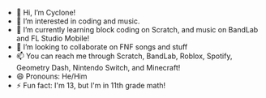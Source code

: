 - 👋 Hi, I’m Cyclone!
- 👀 I’m interested in coding and music.
- 🌱 I’m currently learning block coding on Scratch, and music on BandLab and FL Studio Mobile!
- 💞️ I’m looking to collaborate on FNF songs and stuff
- 📫 You can reach me through Scratch, BandLab, Roblox, Spotify, Geometry Dash, Nintendo Switch, and Minecraft!
- 😄 Pronouns: He/Him
- ⚡ Fun fact: I'm 13, but I'm in 11th grade math!

<!---
SuperCyclone444/SuperCyclone444 is a ✨ special ✨ repository because its `README.md` (this file) appears on your GitHub profile.
You can click the Preview link to take a look at your changes.
--->
